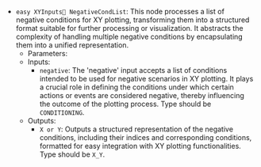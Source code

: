 - `easy XYInputs NegativeCondList`: This node processes a list of negative conditions for XY plotting, transforming them into a structured format suitable for further processing or visualization. It abstracts the complexity of handling multiple negative conditions by encapsulating them into a unified representation.
    - Parameters:
    - Inputs:
        - `negative`: The 'negative' input accepts a list of conditions intended to be used for negative scenarios in XY plotting. It plays a crucial role in defining the conditions under which certain actions or events are considered negative, thereby influencing the outcome of the plotting process. Type should be `CONDITIONING`.
    - Outputs:
        - `X or Y`: Outputs a structured representation of the negative conditions, including their indices and corresponding conditions, formatted for easy integration with XY plotting functionalities. Type should be `X_Y`.
